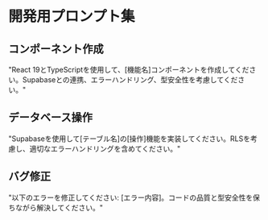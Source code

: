 # 開発用プロンプト集

## コンポーネント作成

"React 19とTypeScriptを使用して、[機能名]コンポーネントを作成してください。Supabaseとの連携、エラーハンドリング、型安全性を考慮してください。"

## データベース操作

"Supabaseを使用して[テーブル名]の[操作]機能を実装してください。RLSを考慮し、適切なエラーハンドリングを含めてください。"

## バグ修正

"以下のエラーを修正してください: [エラー内容]。コードの品質と型安全性を保ちながら解決してください。"

